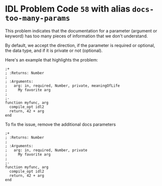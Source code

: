 # IDL Problem Code `58` with alias `docs-too-many-params`

<!--@include: ./severity/docs_error.md-->

This problem indicates that the documentation for a parameter (argument or keyword) has too many pieces of information that we don't understand.

By default, we accept the direction, if the parameter is required or optional, the data type, and if it is private or not (optional).

Here's an example that highlights the problem:

```idl{5}
;+
; :Returns: Number
;
; :Arguments:
;   arg: in, required, Number, private, meaningOfLife
;     My favorite arg
;
;-
function myfunc, arg
  compile_opt idl2
  return, 42 + arg
end
```

To fix the issue, remove the additional docs parameters

```idl{5}
;+
; :Returns: Number
;
; :Arguments:
;   arg: in, required, Number, private
;     My favorite arg
;
;-
function myfunc, arg
  compile_opt idl2
  return, 42 + arg
end
```

